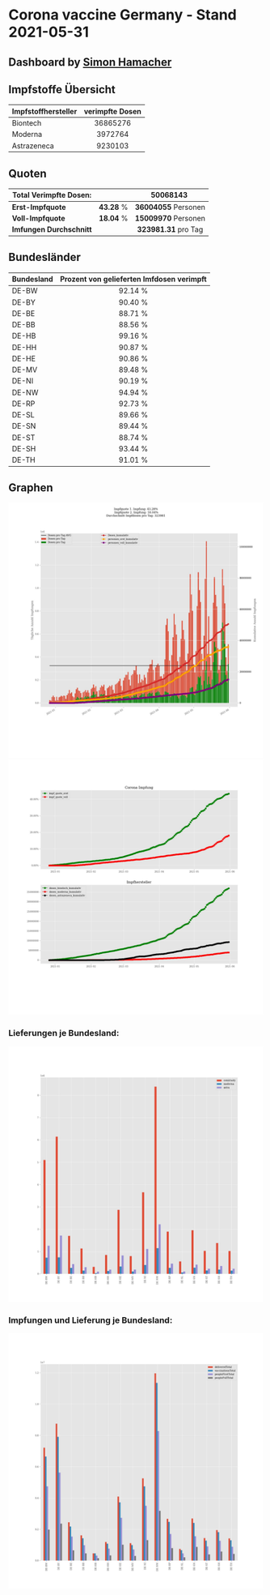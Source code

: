 # Corona vaccine Germany - Stand 2021-05-31
## Dashboard by [Simon Hamacher](https://www.shamacher.eu)
## Impfstoffe Übersicht
**Impfstoffhersteller** | **verimpfte Dosen**
-------- | :--------:
Biontech | 36865276
Moderna | 3972764
Astrazeneca | 9230103


## Quoten
**Total Verimpfte Dosen:** | |50068143&nbsp;
-------- | :--------:| :--------:
**Erst-Impfquote** | **43.28** %| **36004055** Personen
**Voll-Impfquote** | **18.04** %| **15009970** Personen
**Imfungen Durchschnitt** | |**323981.31** pro Tag 
## Bundesländer
**Bundesland** | **Prozent von gelieferten Imfdosen verimpft**
-------- | :--------:
DE-BW | 92.14 %
DE-BY | 90.40 %
DE-BE | 88.71 %
DE-BB | 88.56 %
DE-HB | 99.16 %
DE-HH | 90.87 %
DE-HE | 90.86 %
DE-MV | 89.48 %
DE-NI | 90.19 %
DE-NW | 94.94 %
DE-RP | 92.73 %
DE-SL | 89.66 %
DE-SN | 89.44 %
DE-ST | 88.74 %
DE-SH | 93.44 %
DE-TH | 91.01 %
## Graphen
<img src="Impfungen-Corona-01.jpg" alt="Impf Übersicht" title="Impf Übersicht" />
<img src="Impfungen-Corona-02.jpg" alt="Impfquote" title="Impf Übersicht" />

### Lieferungen je Bundesland:
<img src="Impfungen-Corona-04.jpg" alt="Impfungen in den Bundesländern" title="Impfungen in den Bundesländern" />

### Impfungen und Lieferung je Bundesland:
<img src="Impfungen-Corona-05.jpg" alt="Impfungen in den Bundesländern" title="Impfungen in den Bundesländern" />

